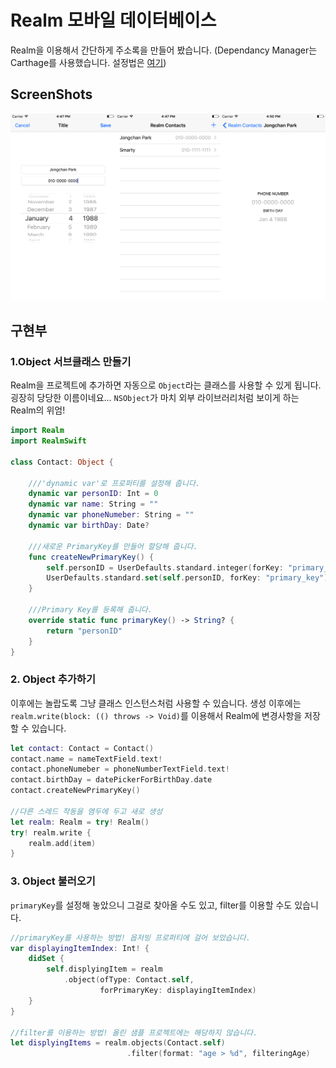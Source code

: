# Realm 모바일 데이터베이스

Realm을 이용해서 간단하게 주소록을 만들어 봤습니다.
(Dependancy Manager는 Carthage를 사용했습니다. 설정법은 [여기](https://github.com/draupnir45/i.jongchan.park/blob/master/learning/Carthage_usage.md))

## ScreenShots
![](ScreenShots/ScreenShotForRealmContact.png)

## 구현부

### 1.Object 서브클래스 만들기
Realm을 프로젝트에 추가하면 자동으로 `Object`라는 클래스를 사용할 수 있게 됩니다. 굉장히 당당한 이름이네요... `NSObject`가 마치 외부 라이브러리처럼 보이게 하는 Realm의 위엄!

```swift
import Realm
import RealmSwift

class Contact: Object {
    
    ///'dynamic var'로 프로퍼티를 설정해 줍니다.
    dynamic var personID: Int = 0
    dynamic var name: String = ""
    dynamic var phoneNumeber: String = ""
    dynamic var birthDay: Date?
    
    ///새로운 PrimaryKey를 만들어 할당해 줍니다.
    func createNewPrimaryKey() {
        self.personID = UserDefaults.standard.integer(forKey: "primary_key") + 1
        UserDefaults.standard.set(self.personID, forKey: "primary_key")
    }
    
    ///Primary Key를 등록해 줍니다.
    override static func primaryKey() -> String? {
        return "personID"
    }
}
```

### 2. Object 추가하기
이후에는 놀랍도록 그냥 클래스 인스턴스처럼 사용할 수 있습니다.
생성 이후에는 `realm.write(block: (() throws -> Void)`를 이용해서 Realm에 변경사항을 저장할 수 있습니다.

```swift
let contact: Contact = Contact()
contact.name = nameTextField.text!
contact.phoneNumeber = phoneNumberTextField.text!
contact.birthDay = datePickerForBirthDay.date
contact.createNewPrimaryKey()

//다른 스레드 작동을 염두에 두고 새로 생성
let realm: Realm = try! Realm() 
try! realm.write {
    realm.add(item)
}
```

### 3. Object 불러오기
`primaryKey`를 설정해 놓았으니 그걸로 찾아올 수도 있고, filter를 이용할 수도 있습니다.

```swift
//primaryKey를 사용하는 방법! 옵저빙 프로퍼티에 걸어 보았습니다.
var displayingItemIndex: Int! {
    didSet {
        self.displyingItem = realm
            .object(ofType: Contact.self,
                    forPrimaryKey: displayingItemIndex)
    }
}

//filter를 이용하는 방법! 올린 샘플 프로젝트에는 해당하지 않습니다.
let displyingItems = realm.objects(Contact.self)
						  .filter(format: "age > %d", filteringAge)
```

